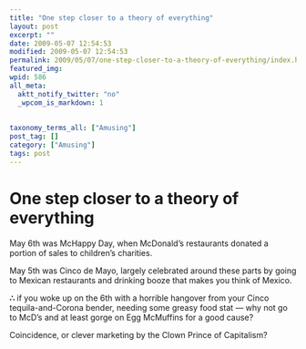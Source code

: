 ```yaml
---
title: "One step closer to a theory of everything"
layout: post
excerpt: ""
date: 2009-05-07 12:54:53
modified: 2009-05-07 12:54:53
permalink: 2009/05/07/one-step-closer-to-a-theory-of-everything/index.html
featured_img: 
wpid: 586
all_meta: 
  aktt_notify_twitter: "no"
  _wpcom_is_markdown: 1
  
  
taxonomy_terms_all: ["Amusing"]
post_tag: []
category: ["Amusing"]
tags: post
---
```


# One step closer to a theory of everything

May 6th was McHappy Day, when McDonald’s restaurants donated a portion of sales to children’s charities.

May 5th was Cinco de Mayo, largely celebrated around these parts by going to Mexican restaurants and drinking booze that makes you think of Mexico.

**∴** if you woke up on the 6th with a horrible hangover from your Cinco tequila-and-Corona bender, needing some greasy food stat — why not go to McD’s and at least gorge on Egg McMuffins for a good cause?

Coincidence, or clever marketing by the Clown Prince of Capitalism?